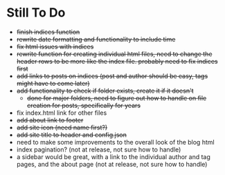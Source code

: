 # Still To Do  

* ~~finish indices function~~
* ~~rewrite date formatting and functionality to include time~~
* ~~fix html issues with indices~~
* ~~rewrite function for creating individual html files, need to change the header rows to be more like the index file. probably need to fix indices first~~
* ~~add links to posts on indices (post and author should be easy, tags might have to come later)~~
* ~~add functionality to check if folder exists, create it if it doesn't~~
  * ~~done for major folders, need to figure out how to handle on file creation for posts, specifically for years~~
* fix index.html link for other files
* ~~add about link to footer~~
* ~~add site icon (need name first?)~~
* ~~add site title to header and config.json~~
* need to make some improvements to the overall look of the blog html
* index pagination? (not at release, not sure how to handle)
* a sidebar would be great, with a link to the individual author and tag pages, and the about page (not at release, not sure how to handle)

